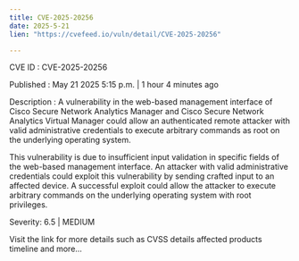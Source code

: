 ```yaml
---
title: CVE-2025-20256
date: 2025-5-21
lien: "https://cvefeed.io/vuln/detail/CVE-2025-20256"

---
```


CVE ID : CVE-2025-20256

Published :  May 21
2025
5:15 p.m. | 1 hour
4 minutes ago

Description : A vulnerability in the web-based management interface of Cisco Secure Network Analytics Manager and Cisco Secure Network Analytics Virtual Manager could allow an authenticated
remote attacker with valid administrative credentials to execute arbitrary commands as root on the underlying operating system.

This vulnerability is due to insufficient input validation in specific fields of the web-based management interface. An attacker with valid administrative credentials could exploit this vulnerability by sending crafted input to an affected device. A successful exploit could allow the attacker to execute arbitrary commands on the underlying operating system with root privileges. 

Severity: 6.5 | MEDIUM

Visit the link for more details
such as CVSS details
affected products
timeline
and more...
